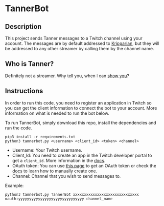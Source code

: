 # TannerBot

## Description

This project sends Tanner messages to a Twitch channel using your account. The messages are by default addressed to [Kripparian](https://www.twitch.tv/nl_kripp), but they will be addressed to any other streamer by calling them by the channel name.

## Who is Tanner?

Definitely not a streamer. Why tell you, when I can [show you](https://www.reddit.com/r/LivestreamFail/comments/9qb1f8/tanner_jebaits_kripp/)?

## Instructions

In order to run this code, you need to register an application in Twitch so you can get the client information to connect the bot to your account. More information on what is needed to run the bot below.

To run TannerBot, simply download this repo, install the dependencies and run the code.

```
pip3 install -r requirements.txt
python3 tannerbot.py <username> <client_id> <token> <channel>
```

* Username: Your Twitch username.
* Client_Id: You need to create an app in the Twitch developer portal to get a `client_id`. More information in the [docs](https://dev.twitch.tv/docs/v5/#getting-a-client-id).
* OAuth token: You can use [this page](https://twitchapps.com/tmi/) to get an OAuth token or check the [docs](https://dev.twitch.tv/docs/authentication/getting-tokens-oauth/) to learn how to manually create one.
* Channel: Channel that you wish to send messages to.

Example:

```
python3 tannerbot.py TannerBot xxxxxxxxxxxxxxxxxxxxxxxxxxxxxx oauth:yyyyyyyyyyyyyyyyyyyyyyyyyyyyyy channel_name
```